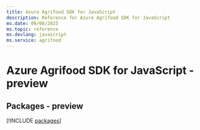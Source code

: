 ```yaml
---
title: Azure Agrifood SDK for JavaScript
description: Reference for Azure Agrifood SDK for JavaScript
ms.date: 09/08/2025
ms.topic: reference
ms.devlang: javascript
ms.service: agrifood
---
```

# Azure Agrifood SDK for JavaScript - preview
## Packages - preview
[!INCLUDE [packages](agrifood-index.md)]